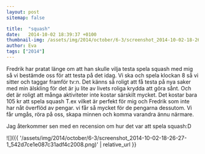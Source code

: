 ```yaml
---
layout: post
sitemap: false

title:  "squash"
date:   2014-10-02 18:39:37 +0100
thumbnail-img: /assets/img/2014/october/6-3/screenshot_2014-10-02-18-26-27-1_542d7ce1e087c31adf4c2008.png
author: Eva
tags: ["2014"]
---
```


Fredrik har pratat länge om att han skulle vilja testa spela squash med mig så vi bestämde oss för att testa på det idag. Vi ska och spela klockan 8 så vi sitter och taggar framför tv:n. Det känns så roligt att få testa på nya saker med min älskling för det är ju lite av livets roliga krydda att göra sånt. Och det är roligt att många aktiviteter inte kostar särskilt mycket. Det kostar bara 105 kr att spela squash T.ex vilket är perfekt för mig och Fredrik som inte har nåt överflöd av pengar. vi får så mycket för de pengarna dessutom.  Vi får umgås, röra på oss, skapa minnen och komma varandra ännu närmare. 

Jag återkommer sen med en recension om hur det var att spela squash:D

![]({{ '/assets/img/2014/october/6-3/screenshot_2014-10-02-18-26-27-1_542d7ce1e087c31adf4c2008.png)'  | relative_url }}

